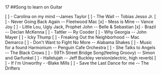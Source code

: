 17
##Song to learn on Guitar

[ ] - Carolina on my mind --James Taylor
[ ] - The Wait -- Tobias Jesso Jr.
[ ] - Never Going Back Again -- Fleetwood Mac
[x] - Mess is Mine -- Vance Joy
[ ] - Little Lou, Ugly Jack, Prophet John -- Belle & Sebastian
[x] - Brazil -- Declan McKenna
[ ] - Tattler -- Ry Cooder
[ ] - Why Georgia -- John Mayer
[ ] - Icky Thump
[ ] - Freaking Out the Neighborhood -- Mac Demarco
[ ] - Don't Want to Fight No More -- Alabama Shakes
[ ] - Music for a found Harmonium -- Penguin Cafe Orchestra
[ ] - She Talks to Angels -- The Black Crows
[ ] - 59Th Street Bridge Song(feeling Groovy) -- Simon and Garfunkel
[ ] - Hallelujah -- Jeff Buckley version(electric, high reverb)
[ ] - If I'm Unworthy - -Blake Mills
[ ] - Save the Last Dance for me -- The Drifters
